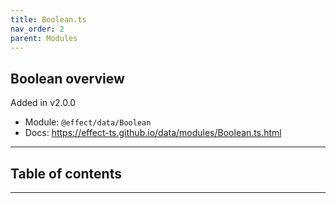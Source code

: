 ```yaml
---
title: Boolean.ts
nav_order: 2
parent: Modules
---
```


## Boolean overview

Added in v2.0.0

- Module: `@effect/data/Boolean`
- Docs: https://effect-ts.github.io/data/modules/Boolean.ts.html

---

<h2 class="text-delta">Table of contents</h2>

---
